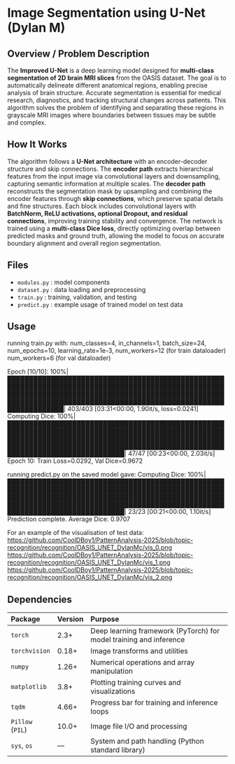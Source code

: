 # Image Segmentation using U-Net (Dylan M)

## Overview / Problem Description
The **Improved U-Net** is a deep learning model designed for **multi-class segmentation of 2D brain MRI slices** from the OASIS dataset. The goal is to automatically delineate different anatomical regions, enabling precise analysis of brain structure. Accurate segmentation is essential for medical research, diagnostics, and tracking structural changes across patients. This algorithm solves the problem of identifying and separating these regions in grayscale MRI images where boundaries between tissues may be subtle and complex.

## How It Works
The algorithm follows a **U-Net architecture** with an encoder-decoder structure and skip connections. The **encoder path** extracts hierarchical features from the input image via convolutional layers and downsampling, capturing semantic information at multiple scales. The **decoder path** reconstructs the segmentation mask by upsampling and combining the encoder features through **skip connections**, which preserve spatial details and fine structures. Each block includes convolutional layers with **BatchNorm, ReLU activations, optional Dropout, and residual connections**, improving training stability and convergence. The network is trained using a **multi-class Dice loss**, directly optimizing overlap between predicted masks and ground truth, allowing the model to focus on accurate boundary alignment and overall region segmentation.

## Files
- `modules.py` : model components
- `dataset.py` : data loading and preprocessing
- `train.py` : training, validation, and testing
- `predict.py` : example usage of trained model on test data

## Usage
running train.py with:
    num_classes=4,
    in_channels=1,
    batch_size=24,
    num_epochs=10,
    learning_rate=1e-3,
    num_workers=12 (for train dataloader)
    num_workers=6 (for val dataloader)

Epoch [10/10]: 100%|█████████████████████████████████████████████████████████████████████████████████████████████████████████████████████████████████████████████████████████████████████████████████████████████████████████████████████| 403/403 [03:31<00:00,  1.90it/s, loss=0.0241]
Computing Dice: 100%|███████████████████████████████████████████████████████████████████████████████████████████████████████████████████████████████████████████████████████████████████████████████████████████████████████████████████████████████████| 47/47 [00:23<00:00,  2.03it/s] 
Epoch 10: Train Loss=0.0292, Val Dice=0.9672

running predict.py on the saved model gave:
Computing Dice: 100%|███████████████████████████████████████████████████████████████████████████████████████████████████████████████████████████████████████████████████████████████████████████████████████████████████████████████████████████████████| 23/23 [00:21<00:00,  1.10it/s]
Prediction complete. Average Dice: 0.9707

For an example of the visualisation of test data:
https://github.com/CoolDBoy1/PatternAnalysis-2025/blob/topic-recognition/recognition/OASIS_UNET_DylanMc/vis_0.png
https://github.com/CoolDBoy1/PatternAnalysis-2025/blob/topic-recognition/recognition/OASIS_UNET_DylanMc/vis_1.png
https://github.com/CoolDBoy1/PatternAnalysis-2025/blob/topic-recognition/recognition/OASIS_UNET_DylanMc/vis_2.png

## Dependencies
| Package          | Version | Purpose                                                            |
| :--------------- | :------ | :----------------------------------------------------------------- |
| `torch`          | 2.3+    | Deep learning framework (PyTorch) for model training and inference |
| `torchvision`    | 0.18+   | Image transforms and utilities                                     |
| `numpy`          | 1.26+   | Numerical operations and array manipulation                        |
| `matplotlib`     | 3.8+    | Plotting training curves and visualizations                        |
| `tqdm`           | 4.66+   | Progress bar for training and inference loops                      |
| `Pillow` (`PIL`) | 10.0+   | Image file I/O and processing                                      |
| `sys`, `os`      | —       | System and path handling (Python standard library)                 |
